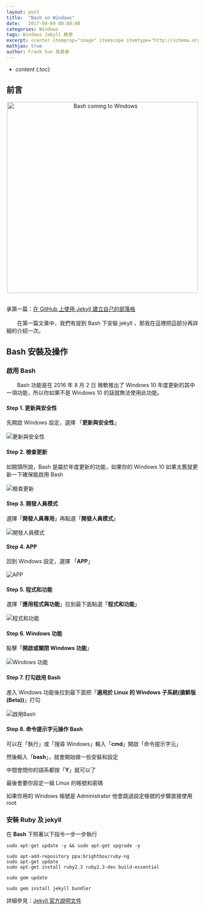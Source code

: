 ```yaml
---
layout: post
title:  "Bash on Windows"
date:   2017-09-09 00:00:00
categories: Windows
tags: Windows Jekyll 教學
excerpt: <center itemprop="image" itemscope itemtype="http://schema.org/ImageObject"><img itemprop="image url height width" width="500" src="\images\2017-09-09-bash-in-windows\2017-09-09-bash-in-windows-image1.jpg" alt="Bash coming to Windows" title="Bash coming to Windows"/></center><br/>　　在第一篇文章中，我們有提到 Bash 下安裝 jekyll ，那我在這裡把這部分再詳細的介紹一次。
mathjax: true
author: Frank Sun 孫景承
---
```


* content
{:toc}

## **前言** 

<center itemprop="image" itemscope itemtype="http://schema.org/ImageObject">
    <img itemprop="image url height width" width="500" src="\images\2017-09-09-bash-in-windows\2017-09-09-bash-in-windows-image1.jpg" alt="Bash coming to Windows" title="Bash coming to Windows"/>
</center><br/>

承第一篇：[在 GitHub 上使用 Jekyll 建立自己的部落格](/2017/07/28/welcome-to-jekyll/)<br/><br/>
　　在第一篇文章中，我們有提到 Bash 下安裝 jekyll ，那我在這裡把這部分再詳細的介紹一次。

## **Bash 安裝及操作**

### 啟用 Bash
　　Bash 功能是在 2016 年 8 月 2 日 微軟推出了 Windows 10 年度更新的其中一項功能，所以你如果不是 Windows 10 的話就無法使用此功能。

#### Step 1. 更新與安全性
先開啟 Windows 設定，選擇 「**更新與安全性**」
<br><br>
![更新與安全性](\images\2017-09-09-bash-in-windows\2017-09-09-bash-in-windows-image2.jpg)

#### Step 2. 檢查更新
如開頭所說，Bash 是屬於年度更新的功能，如果你的 Windows 10 如果太舊就更新一下確保能啟用 Bash
<br><br>
![檢查更新](\images\2017-09-09-bash-in-windows\2017-09-09-bash-in-windows-image3.jpg)

#### Step 3. 開發人員模式
選擇「**開發人員專用**」再點選「**開發人員模式**」
<br><br>
![開發人員模式](\images\2017-09-09-bash-in-windows\2017-09-09-bash-in-windows-image4.jpg)

#### Step 4. APP
回到 Windows 設定，選擇 「**APP**」
<br><br>
![APP](\images\2017-09-09-bash-in-windows\2017-09-09-bash-in-windows-image5.jpg)

#### Step 5. 程式和功能
選擇「**應用程式與功能**」拉到最下面點選「**程式和功能**」
<br><br>
![程式和功能](\images\2017-09-09-bash-in-windows\2017-09-09-bash-in-windows-image6.jpg)

#### Step 6. Windows 功能
點擊「**開啟或關閉 Windows 功能**」
<br><br>
![Windows 功能](\images\2017-09-09-bash-in-windows\2017-09-09-bash-in-windows-image7.jpg)

#### Step 7. 打勾啟用 Bash
進入 Windows 功能後拉到最下面把「**適用於 Linux 的 Windows 子系統(搶鮮版(Beta))**」打勾
<br><br>
![啟用Bash](\images\2017-09-09-bash-in-windows\2017-09-09-bash-in-windows-image8.jpg)

#### Step 8. 命令提示字元操作 Bash
可以在「執行」或「搜尋 Windows」輸入「**cmd**」開啟「命令提示字元」

然後輸入「**bash**」，就會開始做一些安裝和設定

中間會問你的語系都按「**Y**」就可以了

最後會要你設定一組 Linux 的帳號和密碼

如果你用的 Windows 帳號是 Administrator 他會跳過設定帳號的步驟直接使用 root

### 安裝 Ruby 及 jekyll

在 **Bash** 下照著以下指令一步一步執行

```
sudo apt-get update -y && sudo apt-get upgrade -y

sudo apt-add-repository ppa:brightbox/ruby-ng
sudo apt-get update
sudo apt-get install ruby2.3 ruby2.3-dev build-essential

sudo gem update

sudo gem install jekyll bundler
```

詳細參見：[Jekyll 官方說明文件](https://jekyllrb.com/docs/windows/)